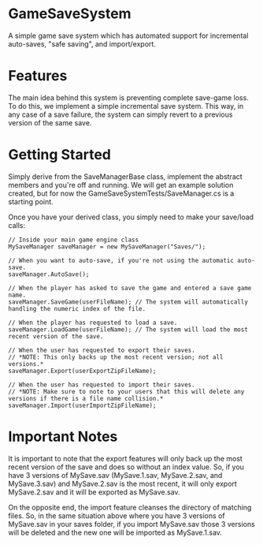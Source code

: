 # GameSaveSystem
A simple game save system which has automated support for incremental auto-saves, "safe saving", and import/export.

# Features
The main idea behind this system is preventing complete save-game loss. To do this, we implement a simple incremental save system. This way, in any case of a save failure, the system can simply revert to a previous version of the same save.

# Getting Started
Simply derive from the SaveManagerBase class, implement the abstract members and you're off and running. We will get an example solution created, but for now the GameSaveSystemTests/SaveManager.cs is a starting point.

Once you have your derived class, you simply need to make your save/load calls:
```CSharp
// Inside your main game engine class
MySaveManager saveManager = new MySaveManager("Saves/");

// When you want to auto-save, if you're not using the automatic auto-save.
saveManager.AutoSave();

// When the player has asked to save the game and entered a save game name.
saveManager.SaveGame(userFileName); // The system will automatically handling the numeric index of the file.

// When the player has requested to load a save.
saveManager.LoadGame(userFileName); // The system will load the most recent version of the save.

// When the user has requested to export their saves.
// *NOTE: This only backs up the most recent version; not all versions.*
saveManager.Export(userExportZipFileName);

// When the user has requested to import their saves.
// *NOTE: Make sure to note to your users that this will delete any versions if there is a file name collision.*
saveManager.Import(userImportZipFileName);
```

# Important Notes
It is important to note that the export features will only back up the most recent version of the save and does so without an index value. So, if you have 3 versions of MySave.sav (MySave.1.sav, MySave.2.sav, and MySave.3.sav) and MySave.2.sav is the most recent, it will only export MySave.2.sav and it will be exported as MySave.sav.

On the opposite end, the import feature cleanses the directory of matching files. So, in the same situation above where you have 3 versions of MySave.sav in your saves folder, if you import MySave.sav those 3 versions will be deleted and the new one will be imported as MySave.1.sav.